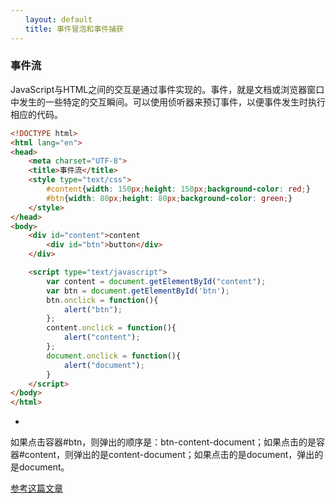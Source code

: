 ```yaml
---
　　layout: default
　　title: 事件冒泡和事件捕获
---
```


### 事件流

JavaScript与HTML之间的交互是通过事件实现的。事件，就是文档或浏览器窗口中发生的一些特定的交互瞬间。可以使用侦听器来预订事件，以便事件发生时执行相应的代码。

```html
<!DOCTYPE html>
<html lang="en">
<head>
    <meta charset="UTF-8">
    <title>事件流</title>
    <style type="text/css">
        #content{width: 150px;height: 150px;background-color: red;}
        #btn{width: 80px;height: 80px;background-color: green;}
    </style>
</head>
<body>
    <div id="content">content
        <div id="btn">button</div>
    </div>

    <script type="text/javascript">
        var content = document.getElementById("content");
        var btn = document.getElementById('btn');
        btn.onclick = function(){
            alert("btn");
        };
        content.onclick = function(){
            alert("content");
        };
        document.onclick = function(){
            alert("document");
        }
    </script>
</body>
</html>
```
-
如果点击容器#btn，则弹出的顺序是：btn-content-document；如果点击的是容器#content，则弹出的是content-document；如果点击的是document，弹出的是document。


[参考这篇文章](https://www.cnblogs.com/Chen-XiaoJun/p/6210987.html)
